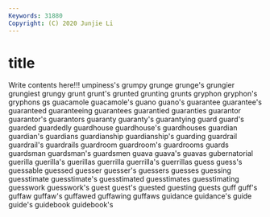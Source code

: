 ```yaml
---
Keywords: 31880
Copyright: (C) 2020 Junjie Li
---
```


# title

Write contents here!!!
umpiness's 
grumpy 
grunge 
grunge's
grungier 
grungiest 
grungy 
grunt 
grunt's 
grunted 
grunting 
grunts 
gryphon 
gryphon's
gryphons 
gs 
guacamole 
guacamole's 
guano 
guano's 
guarantee 
guarantee's 
guaranteed 
guaranteeing
guarantees 
guarantied 
guaranties 
guarantor 
guarantor's 
guarantors 
guaranty 
guaranty's 
guarantying 
guard
guard's 
guarded 
guardedly 
guardhouse 
guardhouse's 
guardhouses 
guardian 
guardian's 
guardians 
guardianship
guardianship's 
guarding 
guardrail 
guardrail's 
guardrails 
guardroom 
guardroom's 
guardrooms 
guards 
guardsman
guardsman's 
guardsmen 
guava 
guava's 
guavas 
gubernatorial 
guerilla 
guerilla's 
guerillas 
guerrilla
guerrilla's 
guerrillas 
guess 
guess's 
guessable 
guessed 
guesser 
guesser's 
guessers 
guesses
guessing 
guesstimate 
guesstimate's 
guesstimated 
guesstimates 
guesstimating 
guesswork 
guesswork's 
guest 
guest's
guested 
guesting 
guests 
guff 
guff's 
guffaw 
guffaw's 
guffawed 
guffawing 
guffaws
guidance 
guidance's 
guide 
guide's 
guidebook 
guidebook's 
